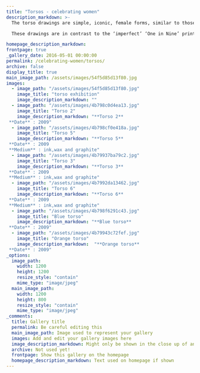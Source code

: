 ```yaml
---
title: "Torsos - celebrating women"
description_markdown: >-
  The torso drawings are simple, iconic, female forms, similar to those that have been repeated over hundreds of years of art history, as in the ‘perfect’ classical forms that have become generic symbols of woman.

  These drawings are in contrast to the ‘imperfect’ ‘One in Nine’ prints and also to the specific individual faces in the ‘100 Women’ portraits.

homepage_description_markdown: 
frontpage: true
_gallery_date: 2016-05-01 00:00:00
permalink: /celebrating-women/torsos/
archive: false
display_title: true
main_image_path: /assets/images/54f5d85d13f80.jpg
images:
  - image_path: "/assets/images/54f5d85d13f80.jpg"
    image_title: "torso exhibition"
    image_description_markdown: ""
  - image_path: "/assets/images/4b798c0d4ea13.jpg"
    image_title: "Torso 2"
    image_description_markdown: "**Torso 2**  
 **Date** : 2009"
  - image_path: "/assets/images/4b798cf0e418a.jpg"
    image_title: "Torso 5"
    image_description_markdown: "**Torso 5**  
 **Date** : 2009  
 **Medium** : ink,wax and graphite"
  - image_path: "/assets/images/4b79937ba79c2.jpg"
    image_title: "Torso 3"
    image_description_markdown: "**Torso 3**  
 **Date** : 2009  
 **Medium** : ink,wax and graphite"
  - image_path: "/assets/images/4b7992da13462.jpg"
    image_title: "Torso 6"
    image_description_markdown: "**Torso 6**  
 **Date** : 2009  
 **Medium** : ink,wax and graphite"
  - image_path: "/assets/images/4b798f6291c43.jpg"
    image_title: "Blue torso"
    image_description_markdown: "**Blue torso**  
 **Date** : 2009"
  - image_path: "/assets/images/4b79943c72fef.jpg"
    image_title: "Orange torso"
    image_description_markdown:  "**Orange torso**  
 **Date** : 2009"
_options:
  image_path:
    width: 1200
    height: 1200
    resize_style: "contain"
    mime_type: "image/jpeg"
  main_image_path:
    width: 1200
    height: 800
    resize_style: "contain"
    mime_type: "image/jpeg"
_comments:
  title: Gallery title
  permalink: Be careful editing this
  main_image_path: Image used to represent your gallery
  images: Add and edit your gallery images here
  image_description_markdown: Might only be shown in the close up of an image
  archive: Not used yet!
  frontpage: Show this gallery on the homepage
  homepage_description_markdown: Text used on homepage if shown
---
```


